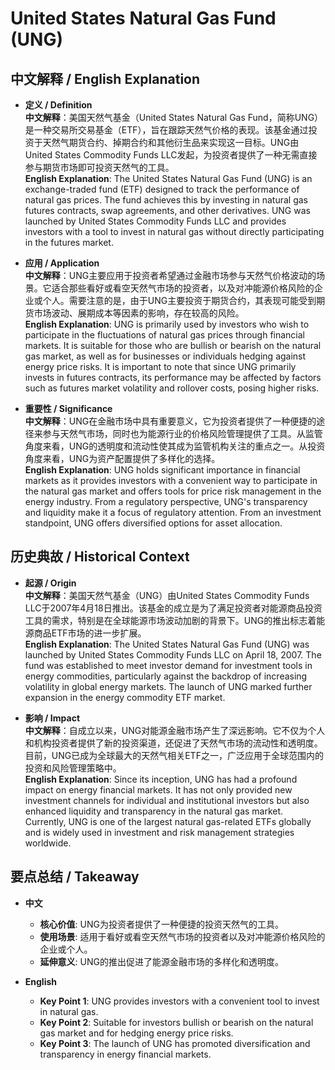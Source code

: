 # United States Natural Gas Fund (UNG)

## 中文解释 / English Explanation

* **定义 / Definition**  
  **中文解释**：美国天然气基金（United States Natural Gas Fund，简称UNG）是一种交易所交易基金（ETF），旨在跟踪天然气价格的表现。该基金通过投资于天然气期货合约、掉期合约和其他衍生品来实现这一目标。UNG由United States Commodity Funds LLC发起，为投资者提供了一种无需直接参与期货市场即可投资天然气的工具。  
  **English Explanation**: The United States Natural Gas Fund (UNG) is an exchange-traded fund (ETF) designed to track the performance of natural gas prices. The fund achieves this by investing in natural gas futures contracts, swap agreements, and other derivatives. UNG was launched by United States Commodity Funds LLC and provides investors with a tool to invest in natural gas without directly participating in the futures market.

* **应用 / Application**  
  **中文解释**：UNG主要应用于投资者希望通过金融市场参与天然气价格波动的场景。它适合那些看好或看空天然气市场的投资者，以及对冲能源价格风险的企业或个人。需要注意的是，由于UNG主要投资于期货合约，其表现可能受到期货市场波动、展期成本等因素的影响，存在较高的风险。  
  **English Explanation**: UNG is primarily used by investors who wish to participate in the fluctuations of natural gas prices through financial markets. It is suitable for those who are bullish or bearish on the natural gas market, as well as for businesses or individuals hedging against energy price risks. It is important to note that since UNG primarily invests in futures contracts, its performance may be affected by factors such as futures market volatility and rollover costs, posing higher risks.

* **重要性 / Significance**  
  **中文解释**：UNG在金融市场中具有重要意义，它为投资者提供了一种便捷的途径来参与天然气市场，同时也为能源行业的价格风险管理提供了工具。从监管角度来看，UNG的透明度和流动性使其成为监管机构关注的重点之一。从投资角度来看，UNG为资产配置提供了多样化的选择。  
  **English Explanation**: UNG holds significant importance in financial markets as it provides investors with a convenient way to participate in the natural gas market and offers tools for price risk management in the energy industry. From a regulatory perspective, UNG's transparency and liquidity make it a focus of regulatory attention. From an investment standpoint, UNG offers diversified options for asset allocation.

## 历史典故 / Historical Context

* **起源 / Origin**  
  **中文解释**：美国天然气基金（UNG）由United States Commodity Funds LLC于2007年4月18日推出。该基金的成立是为了满足投资者对能源商品投资工具的需求，特别是在全球能源市场波动加剧的背景下。UNG的推出标志着能源商品ETF市场的进一步扩展。  
  **English Explanation**: The United States Natural Gas Fund (UNG) was launched by United States Commodity Funds LLC on April 18, 2007. The fund was established to meet investor demand for investment tools in energy commodities, particularly against the backdrop of increasing volatility in global energy markets. The launch of UNG marked further expansion in the energy commodity ETF market.

* **影响 / Impact**  
  **中文解释**：自成立以来，UNG对能源金融市场产生了深远影响。它不仅为个人和机构投资者提供了新的投资渠道，还促进了天然气市场的流动性和透明度。目前，UNG已成为全球最大的天然气相关ETF之一，广泛应用于全球范围内的投资和风险管理策略中。  
  **English Explanation**: Since its inception, UNG has had a profound impact on energy financial markets. It has not only provided new investment channels for individual and institutional investors but also enhanced liquidity and transparency in the natural gas market. Currently, UNG is one of the largest natural gas-related ETFs globally and is widely used in investment and risk management strategies worldwide.

## 要点总结 / Takeaway

* **中文**  
  - **核心价值**: UNG为投资者提供了一种便捷的投资天然气的工具。
  - **使用场景**: 适用于看好或看空天然气市场的投资者以及对冲能源价格风险的企业或个人。
  - **延伸意义**: UNG的推出促进了能源金融市场的多样化和透明度。

* **English**  
  - **Key Point 1**: UNG provides investors with a convenient tool to invest in natural gas.
  - **Key Point 2**: Suitable for investors bullish or bearish on the natural gas market and for hedging energy price risks.
  - **Key Point 3**: The launch of UNG has promoted diversification and transparency in energy financial markets.